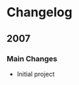 Changelog
================================================================================

2007
--------------------------------------------------------------------------------

### Main Changes

* Initial project

<!--
### General Notes 

* Update 


2004
--------------------------------------------------------------------------------

### Main Changes

* Initial project

<!--
### General Notes 

* Minor changes
